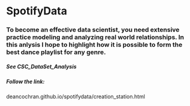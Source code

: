 # SpotifyData
### To become an effective data scientist, you need extensive practice modeling and analyzing real world relationships. In this anlysis I hope to highlight how it is possible to form the best dance playlist for any genre.
##### See CSC_DataSet_Analysis

##### Follow the link:
deancochran.github.io/spotifydata/creation_station.html
